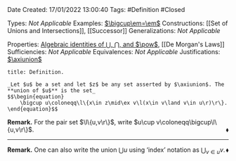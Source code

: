 <br />
<br />

Date Created: 17/01/2022 13:00:40
Tags: #Definition #Closed 

Types: _Not Applicable_
Examples: [$\bigcup\em=\em$](Union%20of%20empty%20set%20is%20empty.md)
Constructions: [[Set of Unions and Intersections]], [[Successor]]
Generalizations: _Not Applicable_

Properties: [Algebraic identities of $\bigcup$, $\bigcap$, and $\pow$](Basic%20properties%20of%20unions,%20intersections,%20and%20power%20sets.md), [[De Morgan's Laws]]
Sufficiencies: _Not Applicable_
Equivalences: _Not Applicable_
Justifications: [$\axiunion$](Axiom%20of%20Union.md)

``` ad-Definition
title: Definition.

_Let $u$ be a set and let $z$ be any set asserted by $\axiunion$. The **union of $u$** is the set_
$$\begin{equation}
    \bigcup u\coloneqq\l\{x\in z\mid\ex v\l(x\in v\land v\in u\r)\r\}.
\end{equation}$$

```

**Remark.** For the pair set $\l\{u,v\r\}$, write $u\cup v\coloneqq\bigcup\l\{u,v\r\}$.<span style="float:right;">$\blacklozenge$</span>

---

**Remark.** One can also write the union $\bigcup u$ using $\textrm{`}$index$\textrm{'}$ notation as $\bigcup_{v\in u}v$.<span style="float:right;">$\blacklozenge$</span>
